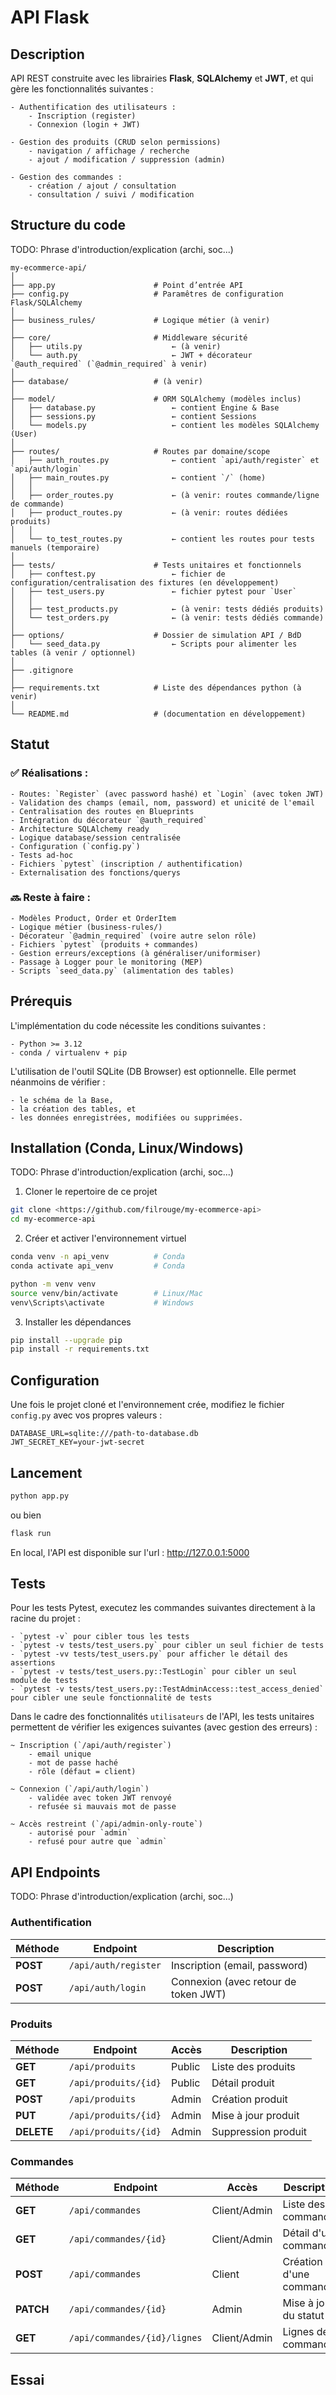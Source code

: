 <!-- A compléter -->
# API Flask


## Description

<!-- TODO -->
API REST construite avec les librairies **Flask**, **SQLAlchemy** et **JWT**, et qui gère les fonctionnalités suivantes :

    - Authentification des utilisateurs :
        - Inscription (register)
        - Connexion (login + JWT)

    - Gestion des produits (CRUD selon permissions)
        - navigation / affichage / recherche
        - ajout / modification / suppression (admin)

    - Gestion des commandes :
        - création / ajout / consultation
        - consultation / suivi / modification


## Structure du code

TODO: Phrase d'introduction/explication (archi, soc...)

```
my-ecommerce-api/
│
├── app.py                      # Point d’entrée API
├── config.py                   # Paramêtres de configuration Flask/SQLAlchemy
│
├── business_rules/             # Logique métier (à venir)
│
├── core/                       # Middleware sécurité
│   ├── utils.py                    ← (à venir)
│   └── auth.py                     ← JWT + décorateur `@auth_required` (`@admin_required` à venir)
│
├── database/                   # (à venir)
│
├── model/                      # ORM SQLAlchemy (modèles inclus)
│   ├── database.py                 ← contient Engine & Base
│   ├── sessions.py                 ← contient Sessions
│   └── models.py                   ← contient les modèles SQLAlchemy (User)
│
├── routes/                     # Routes par domaine/scope
│   ├── auth_routes.py              ← contient `api/auth/register` et `api/auth/login`
│   ├── main_routes.py              ← contient `/` (home)
│   │
│   ├── order_routes.py             ← (à venir: routes commande/ligne de commande)
│   ├── product_routes.py           ← (à venir: routes dédiées produits)
│   │
│   └── to_test_routes.py           ← contient les routes pour tests manuels (temporaire)
│
├── tests/                      # Tests unitaires et fonctionnels
│   ├── conftest.py                 ← fichier de configuration/centralisation des fixtures (en développement)
│   ├── test_users.py               ← fichier pytest pour `User`
│   │
│   ├── test_products.py            ← (à venir: tests dédiés produits)
│   └── test_orders.py              ← (à venir: tests dédiés commande)
│
├── options/                    # Dossier de simulation API / BdD
│   └── seed_data.py                ← Scripts pour alimenter les tables (à venir / optionnel)
│
├── .gitignore
│
├── requirements.txt            # Liste des dépendances python (à venir)
│
└── README.md                   # (documentation en développement)
```



## Statut

### ✅ Réalisations :
    - Routes: `Register` (avec password hashé) et `Login` (avec token JWT)
    - Validation des champs (email, nom, password) et unicité de l'email
    - Centralisation des routes en Blueprints
    - Intégration du décorateur `@auth_required`
    - Architecture SQLAlchemy ready
    - Logique database/session centralisée
    - Configuration (`config.py`)
    - Tests ad-hoc
    - Fichiers `pytest` (inscription / authentification)
    - Externalisation des fonctions/querys	


### 🔜 Reste à faire :
    - Modèles Product, Order et OrderItem
    - Logique métier (business-rules/)
    - Décorateur `@admin_required` (voire autre selon rôle)
    - Fichiers `pytest` (produits + commandes)
    - Gestion erreurs/exceptions (à généraliser/uniformiser)
    - Passage à Logger pour le monitoring (MEP)
    - Scripts `seed_data.py` (alimentation des tables)



## Prérequis

L'implémentation du code nécessite les conditions suivantes :

    - Python >= 3.12
    - conda / virtualenv + pip

L'utilisation de l'outil SQLite (DB Browser) est optionnelle.
Elle permet néanmoins de vérifier :

    - le schéma de la Base,
    - la création des tables, et 
    - les données enregistrées, modifiées ou supprimées.


## Installation (Conda, Linux/Windows)

TODO: Phrase d'introduction/explication (archi, soc...)

1. Cloner le repertoire de ce projet

```bash
git clone <https://github.com/filrouge/my-ecommerce-api>
cd my-ecommerce-api
```

2. Créer et activer l'environnement virtuel

```bash
conda venv -n api_venv          # Conda
conda activate api_venv         # Conda

python -m venv venv
source venv/bin/activate        # Linux/Mac
venv\Scripts\activate           # Windows
```

3. Installer les dépendances

```bash
pip install --upgrade pip
pip install -r requirements.txt
```


## Configuration

Une fois le projet cloné et l'environnement crée, modifiez le fichier `config.py` avec vos propres valeurs :

```
DATABASE_URL=sqlite:///path-to-database.db
JWT_SECRET_KEY=your-jwt-secret
```



## Lancement

```bash
python app.py
```

ou bien

```bash
flask run
```

En local, l'API est disponible sur l'url : http://127.0.0.1:5000


## Tests

Pour les tests Pytest, executez les commandes suivantes directement à la racine du projet :

    - `pytest -v` pour cibler tous les tests
    - `pytest -v tests/test_users.py` pour cibler un seul fichier de tests
    - `pytest -vv tests/test_users.py` pour afficher le détail des assertions
    - `pytest -v tests/test_users.py::TestLogin` pour cibler un seul module de tests
    - `pytest -v tests/test_users.py::TestAdminAccess::test_access_denied` pour cibler une seule fonctionnalité de tests


Dans le cadre des fonctionnalités `utilisateurs` de l'API, les tests unitaires permettent de vérifier les exigences suivantes (avec gestion des erreurs) :

    ~ Inscription (`/api/auth/register`)
        - email unique
        - mot de passe haché
        - rôle (défaut = client)

    ~ Connexion (`/api/auth/login`)
        - validée avec token JWT renvoyé
        - refusée si mauvais mot de passe

    ~ Accès restreint (`/api/admin-only-route`)
        - autorisé pour `admin`
        - refusé pour autre que `admin`



## API Endpoints

TODO: Phrase d'introduction/explication (archi, soc...)

### Authentification

| Méthode     | Endpoint                        | Description                             |
|-------------|---------------------------------|-----------------------------------------|
| **POST**    | `/api/auth/register`            | Inscription (email, password)           |
| **POST**    | `/api/auth/login`               | Connexion (avec retour de token JWT)    |



### Produits

| Méthode     | Endpoint                        | Accès        | Description              |
|-------------|---------------------------------|--------------|--------------------------|
| **GET**     | `/api/produits`                 | Public       | Liste des produits       |
| **GET**     | `/api/produits/{id}`            | Public       | Détail produit           |
| **POST**    | `/api/produits`                 | Admin        | Création produit         |
| **PUT**     | `/api/produits/{id}`            | Admin        | Mise à jour produit      |
| **DELETE**  | `/api/produits/{id}`            | Admin        | Suppression produit      |



### Commandes

| Méthode     | Endpoint                       | Accès         | Description              |
|-------------|--------------------------------|-------------  |--------------------------|
| **GET**     | `/api/commandes`               | Client/Admin  | Liste des commandes      |
| **GET**     | `/api/commandes/{id}`          | Client/Admin  | Détail d'une commande    |
| **POST**    | `/api/commandes`               | Client        | Création d'une commande  |
| **PATCH**   | `/api/commandes/{id}`          | Admin         | Mise à jour du statut    |
| **GET**     | `/api/commandes/{id}/lignes`   | Client/Admin  | Lignes de la commande    |



## Essai
<!-- TODO -->
